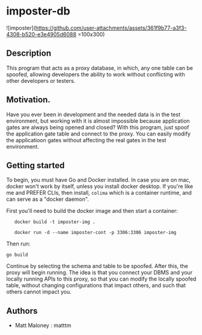# imposter-db
![imposter](https://github.com/user-attachments/assets/361f9b77-a3f3-4308-b520-e3e4905d6088 =100x300)

## Description

This program that acts as a proxy database, in which, any one table can be spoofed, allowing developers the ability to work without conflicting with other developers or testers.

## Motivation.

Have you ever been in development and the needed data is in the test environment, but working with it is almost impossible because application gates are always being opened and closed? With this program, just spoof the application gate table and connect to the proxy. You can easily modify the applicatioon gates without affecting the real gates in the test environment.

## Getting started

To begin, you must have Go and Docker installed. In case you are on mac, docker won't work by itself, unless you install docker desktop. If you're like me and PREFER CLIs, then install, `colima` which is a container runtime, and can serve as a "docker daemon".

First you'll need to build the docker image and then start a container:
```
   docker build -t imposter-img .

   docker run -d --name imposter-cont -p 3306:3306 imposter-img
```

Then run:
```
go build
```

Continue by selecting the schema and table to be spoofed. After this, the proxy will begin running. The idea is that you connect your DBMS and your locally running APIs to this proxy, so that you can modify the locally spoofed table, without changing configurations that impact others, and such that others cannot impact you.

## Authors

- Matt Maloney : matttm

